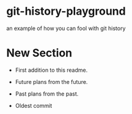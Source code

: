# git-history-playground
an example of how you can fool with git history

# New Section

* First addition to this readme.
* Future plans from the future.
* Past plans from the past.

* Oldest commit